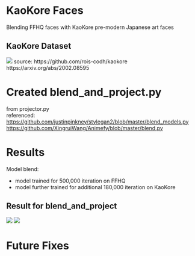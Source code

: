 # KaoKore Faces  
Blending FFHQ faces with KaoKore pre-modern Japanese art faces

## KaoKore Dataset  
<img src="https://github.com/laphisboy/stylegan2-pytorch/blob/master/images/kaokore.PNG" />  
source:  
https://github.com/rois-codh/kaokore    
https://arxiv.org/abs/2002.08595

# Created blend_and_project.py  
from projector.py  
referenced:  
https://github.com/justinpinkney/stylegan2/blob/master/blend_models.py  
https://github.com/XingruiWang/Animefy/blob/master/blend.py  

# Results  

Model blend: 
- model trained for 500,000 iteration on FFHQ  
- model further trained for additional 180,000 iteration on KaoKore  

## Result for blend_and_project
<img src="https://github.com/laphisboy/stylegan2-pytorch/blob/master/images/ffhq1.PNG" />  
<img src="https://github.com/laphisboy/stylegan2-pytorch/blob/master/images/ffhq2.PNG" />  




# Future Fixes  
